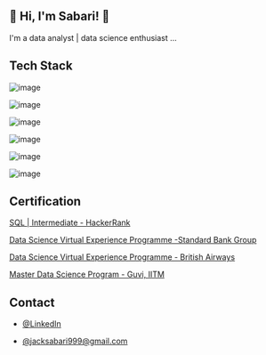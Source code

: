 
## 🚀 Hi, I'm Sabari! 👋

I'm a data analyst | data science enthusiast ...


## Tech Stack

![image](https://www.python.org/static/img/python-logo@2x.png)

![image](https://user-images.githubusercontent.com/108951646/225346794-d77acbe6-f67b-4385-af2e-0caac3296af3.png)

![image](https://seaborn.pydata.org/_static/logo-wide-lightbg.svg)

![image](https://matplotlib.org/_static/images/logo_dark.svg)

![image](https://upload.wikimedia.org/wikipedia/commons/thumb/e/ed/Pandas_logo.svg/1200px-Pandas_logo.svg.png)

![image](https://encrypted-tbn0.gstatic.com/images?q=tbn:ANd9GcR_VfYfuw4JGQC0QLtbrhWyAQgW9qD9fXanG34lWGAyI1y34PxtAPagPNkCTAoX7_x7sFw&usqp=CAU)




## Certification

[SQL | Intermediate - HackerRank ](https://www.hackerrank.com/certificates/12f1a10539ec)

[Data Science Virtual Experience Programme -Standard Bank Group](https://forage-uploads-prod.s3.amazonaws.com/completion-certificates/Standard%20Bank/mq38jBo7o3z25RQQb_Standard%20Bank_nwSeyygiwuoiKD9qr_1676438062195_completion_certificate.pdf)

[Data Science Virtual Experience Programme - British Airways](https://forage-uploads-prod.s3.amazonaws.com/completion-certificates/British%20Airways/NjynCWzGSaWXQCxSX_British%20Airways_nwSeyygiwuoiKD9qr_1677649320911_completion_certificate.pdf)

[Master Data Science Program - Guvi, IITM]()
## Contact

- [@LinkedIn](https://www.linkedin.com/in/sabarinathan-j-218a11205/)

- [@jacksabari999@gmail.com]()
